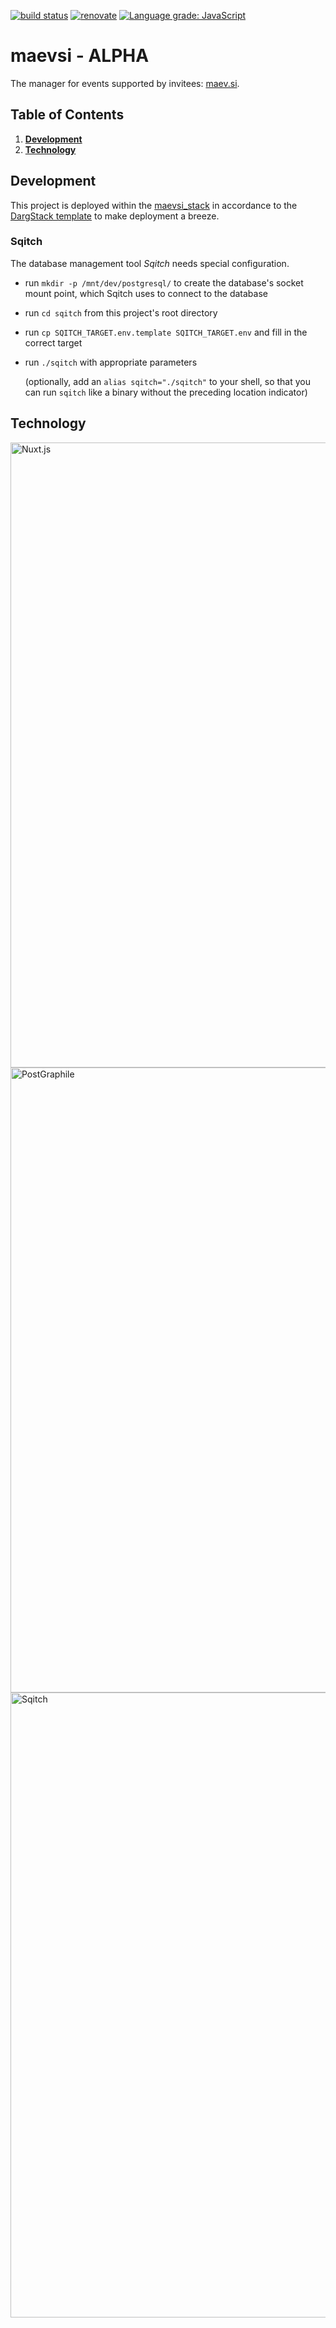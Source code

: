 [![build status](https://github.com/maevsi/maevsi/workflows/CI/badge.svg)](https://github.com/maevsi/maevsi/actions?query=workflow%3ACI "build status")
[![renovate](https://badges.renovateapi.com/github/maevsi/maevsi)](https://renovatebot.com/ "renovate")
[![Language grade: JavaScript](https://img.shields.io/lgtm/grade/javascript/g/maevsi/maevsi.svg?logo=lgtm&logoWidth=18)](https://lgtm.com/projects/g/maevsi/maevsi/context:javascript)

# maevsi - **ALPHA**

The manager for events supported by invitees: [maev.si](https://maev.si/).

<!-- ![Welcome](images/welcome.jpg "maevsi") -->

## Table of Contents
1. **[Development](#development)**
1. **[Technology](#technology)**

## Development

This project is deployed within the [maevsi_stack](https://github.com/maevsi/maevsi_stack/) in accordance to the [DargStack template](https://github.com/dargmuesli/dargstack_template/) to make deployment a breeze.


### Sqitch

The database management tool *Sqitch* needs special configuration.

- run `mkdir -p /mnt/dev/postgresql/` to create the database's socket mount point, which Sqitch uses to connect to the database
- run `cd sqitch` from this project's root directory
- run `cp SQITCH_TARGET.env.template SQITCH_TARGET.env` and fill in the correct target
- run `./sqitch` with appropriate parameters

  (optionally, add an `alias sqitch="./sqitch"` to your shell, so that you can run `sqitch` like a binary without the preceding location indicator)


## Technology

<img src="https://nuxtjs.org/logos/nuxtjs-typo.svg" alt="Nuxt.js" width="1000"/>
<img src="https://www.graphile.org/static/postgres_postgraphile_graphql-4b238552d875fe06196ba3bda74c6d2b.png" alt="PostGraphile" width="1000"/>
<img src="https://sqitch.org/img/sqitch-logo.svg" alt="Sqitch" width="1000"/>
